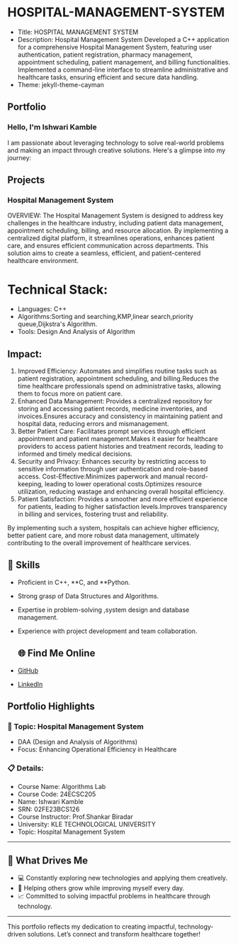# HOSPITAL-MANAGEMENT-SYSTEM
- Title: HOSPITAL MANAGEMENT SYSTEM
- Description: Hospital Management System Developed a C++ application for a comprehensive Hospital Management System, featuring user authentication, patient registration, pharmacy management, appointment 
  scheduling, patient management, and billing functionalities. Implemented a command-line interface to streamline administrative and healthcare tasks, ensuring efficient and secure data handling.
- Theme: jekyll-theme-cayman


## Portfolio

### Hello, I'm Ishwari Kamble 

I am passionate about leveraging technology to solve real-world problems and making an impact through creative solutions. 
Here's a glimpse into my journey:  


## Projects

### Hospital Management System

OVERVIEW: The Hospital Management System is designed to address key challenges in the healthcare industry, including patient data management, appointment scheduling, billing, and resource allocation. By implementing a centralized digital platform, it streamlines operations, enhances patient care, and ensures efficient communication across departments. This solution aims to create a seamless, efficient, and patient-centered healthcare environment.

# Technical Stack: 
- Languages: C++
- Algorithms:Sorting and searching,KMP,linear search,priority queue,Dijkstra's Algorithm.
- Tools: Design And Analysis of Algorithm

## Impact:
1. Improved Efficiency:
   Automates and simplifies routine tasks such as patient registration, appointment scheduling, and billing.Reduces the time healthcare professionals spend on administrative tasks, allowing them to focus more on 
   patient care.
2. Enhanced Data Management:
   Provides a centralized repository for storing and accessing patient records, medicine inventories, and invoices.Ensures accuracy and consistency in maintaining patient and hospital data, reducing errors and 
   mismanagement.
3. Better Patient Care:
   Facilitates prompt services through efficient appointment and patient management.Makes it easier for healthcare providers to access patient histories and treatment records, leading to informed and timely 
   medical decisions.
4. Security and Privacy:
   Enhances security by restricting access to sensitive information through user authentication and role-based access.
   Cost-Effective:Minimizes paperwork and manual record-keeping, leading to lower operational costs.Optimizes resource utilization, reducing wastage and enhancing overall hospital efficiency.
5. Patient Satisfaction:
    Provides a smoother and more efficient experience for patients, leading to higher satisfaction levels.Improves transparency in billing and services, fostering trust and reliability.
   
By implementing such a system, hospitals can achieve higher efficiency, better patient care, and more robust data management, ultimately contributing to the overall improvement of healthcare services.

## 🚀 Skills  

- Proficient in C++, **C, and **Python.  
- Strong grasp of Data Structures and Algorithms.  
- Expertise in problem-solving ,system design and database management.  
- Experience with project development and team collaboration.

  ## 🌐 Find Me Online

- [GitHub](https://ishwarikamble2004.github.io/HOSPITAL-MANAGEMENT-SYSTEM/)
- [LinkedIn](https://www.linkedin.com/in/ishwari-kamble-3196122a8)

## Portfolio Highlights

### 🎯 Topic: Hospital Management System

- DAA (Design and Analysis of Algorithms)  
- Focus: Enhancing Operational Efficiency in Healthcare  

### 📋 Details:

- Course Name: Algorithms Lab 
- Course Code: 24ECSC205  
- Name: Ishwari Kamble 
- SRN: 02FE23BCS126  
- Course Instructor: Prof.Shankar Biradar   
- University: KLE TECHNOLOGICAL UNIVERSITY
- Topic: Hospital Management System

---

## 🎨 What Drives Me  
- 💻 Constantly exploring new technologies and applying them creatively.  
- 🤝 Helping others grow while improving myself every day.  
- 📈 Committed to solving impactful problems in healthcare through technology.  

---
This portfolio reflects my dedication to creating impactful, technology-driven solutions. Let’s connect and transform healthcare together!
